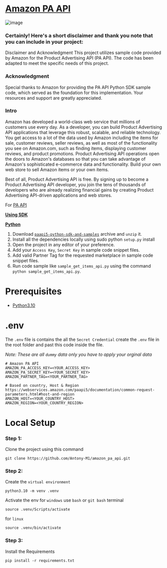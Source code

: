 # [Amazon PA API](https://webservices.amazon.com/paapi5/documentation/)

![image](https://github.com/Antony-M1/amazon_pa_api/assets/96291963/6ab99cfb-71b4-42f9-af89-374d538c19d1)


### Certainly! Here's a short disclaimer and thank you note that you can include in your project:

Disclaimer and Acknowledgment
This project utilizes sample code provided by Amazon for the Product Advertising API (PA API). The code has been adapted to meet the specific needs of this project.

### Acknowledgment
Special thanks to Amazon for providing the PA API Python SDK sample code, which served as the foundation for this implementation. Your resources and support are greatly appreciated.

### Intro
Amazon has developed a world-class web service that millions of customers use every day. As a developer, you can build Product Advertising API applications that leverage this robust, scalable, and reliable technology. You get access to a lot of the data used by Amazon including the items for sale, customer reviews, seller reviews, as well as most of the functionality you see on Amazon.com, such as finding items, displaying customer reviews, and product promotions. Product Advertising API operations open the doors to Amazon's databases so that you can take advantage of Amazon's sophisticated e-commerce data and functionality. Build your own web store to sell Amazon items or your own items.

Best of all, Product Advertising API is free. By signing up to become a Product Advertising API developer, you join the tens of thousands of developers who are already realizing financial gains by creating Product Advertising API-driven applications and web stores.

For [PA API](https://affiliate-program.amazon.in/assoc_credentials/home)

[**Using SDK**](https://webservices.amazon.com/paapi5/documentation/quick-start/using-sdk.html#using-sdk)

[**Python**](https://webservices.amazon.com/paapi5/documentation/quick-start/using-sdk.html#python)
  
1. Download [`paapi5-python-sdk-and-samples`](https://webservices.amazon.com/paapi5/documentation/assets/archives/paapi5-python-sdk-example.zip) archive and `unzip` it.
2. Install all the dependencies locally using sudo python `setup.py` install
3. Open the project in any editor of your preference.
4. Add your `Access Key`, `Secret Key` in sample code snippet files.
5. Add valid Partner Tag for the requested marketplace in sample code snippet files.
6. Run code sample like `sample_get_items_api.py` using the command `python sample_get_items_api.py`.

# Prerequisites
* [Python3.10](https://www.python.org/downloads/)

# .env
The `.env` file is contains the all the `Secret Credential` create the `.env` file in the root folder and past this code inside the file.

*Note: These are all `dummy` data only you have to apply your orginal data*
```.env
# Amazon PA API
AMAZON_PA_ACCESS_KEY=<YOUR_ACCESS_KEY>
AMAZON_PA_SECRET_KEY=<YOUR_SECRET_KEY>
AMAZON_PARTNER_TAG=<YOUR_PARTNER_TAG>

# Based on country, Host & Region https://webservices.amazon.com/paapi5/documentation/common-request-parameters.html#host-and-region
AMAZON_HOST=<YOUR_COUNTRY_HOST>
AMAZON_REGION=<YOUR_COUNTRY_REGION>
```


# Local Setup
### Step 1:
Clone the project using this command

```
git clone https://github.com/Antony-M1/amazon_pa_api.git
```

### Step 2:
Create the `virtual environment`

```
python3.10 -m venv .venv
```
Activate the env for `windows` use `bash` or `git bash` terminal
```
source .venv/Scripts/activate
```
for `linux`
```
source .venv/bin/activate
```

### Step 3:
Install the Requirements
```
pip install -r requirements.txt
```
